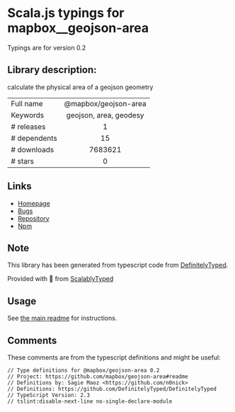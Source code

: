 
# Scala.js typings for mapbox__geojson-area

Typings are for version 0.2

## Library description:
calculate the physical area of a geojson geometry

|                    |                 |
| ------------------ | :-------------: |
| Full name          | @mapbox/geojson-area |
| Keywords           | geojson, area, geodesy |
| # releases         | 1 |
| # dependents       | 15 |
| # downloads        | 7683621 |
| # stars            | 0 |

## Links
- [Homepage](https://github.com/mapbox/geojson-area#readme)
- [Bugs](https://github.com/mapbox/geojson-area/issues)
- [Repository](https://github.com/mapbox/geojson-area)
- [Npm](https://www.npmjs.com/package/%40mapbox%2Fgeojson-area)
    


## Note
This library has been generated from typescript code from [DefinitelyTyped](https://definitelytyped.org).

Provided with :purple_heart: from [ScalablyTyped](https://github.com/oyvindberg/ScalablyTyped)

## Usage
See [the main readme](../../readme.md) for instructions.

## Comments

These comments are from the typescript definitions and might be useful:
```
// Type definitions for @mapbox/geojson-area 0.2
// Project: https://github.com/mapbox/geojson-area#readme
// Definitions by: Sagie Maoz <https://github.com/n0nick>
// Definitions: https://github.com/DefinitelyTyped/DefinitelyTyped
// TypeScript Version: 2.3
// tslint:disable-next-line no-single-declare-module

```

